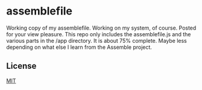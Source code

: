 # assemblefile

Working copy of my assemblefile. Working on my system, of course. Posted for your view pleasure. This repo only includes
the assemblefile.js and the various parts in the /app directory. It is about 75% complete. Maybe less depending on what 
else I learn from the Assemble project.

 

## License
[MIT](https://tldrlegal.com/license/mit-license)


